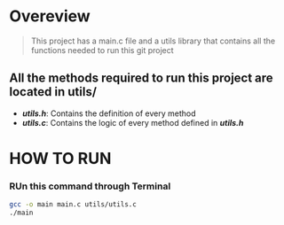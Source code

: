 # Overeview
> This project has a main.c file and a utils library that contains all the functions needed to run this git project

## All the methods required to run this project are located in utils/ 
- ***utils.h***: Contains the definition of every method
- ***utils.c***: Contains the logic of every method defined in ***utils.h***

# HOW TO RUN

### RUn this command through Terminal
```Bash
gcc -o main main.c utils/utils.c
./main
```


